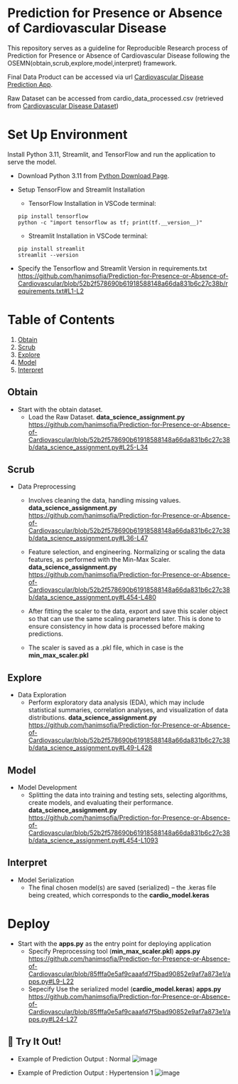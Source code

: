 # Prediction for Presence or Absence of Cardiovascular Disease

This repository serves as a guideline for Reproducible Research process of Prediction for Presence or Absence of Cardiovascular Disease following the OSEMN(obtain,scrub,explore,model,interpret) framework. 

Final Data Product can be accessed via url [Cardiovascular Disease Prediction App](https://prediction-cardiovascular-wqd7001-group9.streamlit.app/). 

Raw Dataset can be accessed from cardio_data_processed.csv (retrieved from [Cardiovascular Disease Dataset](https://www.kaggle.com/datasets/colewelkins/cardiovascular-disease/data))

# Set Up Environment
Install Python 3.11, Streamlit, and TensorFlow and run the application to serve the model.

* Download Python 3.11 from [Python Download Page](https://www.python.org/downloads/).
* Setup TensorFlow and Streamlit Installation
  
  * TensorFlow Installation in VSCode terminal:
  ```
  pip install tensorflow
  python -c "import tensorflow as tf; print(tf.__version__)"
  ```
  
  * Streamlit Installation in VSCode terminal:
  ```
  pip install streamlit
  streamlit --version
  ```
* Specify the Tensorflow and Streamlit Version in requirements.txt
  https://github.com/hanimsofia/Prediction-for-Presence-or-Absence-of-Cardiovascular/blob/52b2f578690b61918588148a66da831b6c27c38b/requirements.txt#L1-L2


# Table of Contents

1. [Obtain](#obtain)
2. [Scrub](#scrub)
3. [Explore](#explore)
4. [Model](#model)
5. [Interpret](#interpret)

## Obtain 
* Start with the obtain dataset.
  * Load the Raw Dataset. **data_science_assignment.py**
    https://github.com/hanimsofia/Prediction-for-Presence-or-Absence-of-Cardiovascular/blob/52b2f578690b61918588148a66da831b6c27c38b/data_science_assignment.py#L25-L34
    
## Scrub
* Data Preprocessing
  * Involves cleaning the data, handling missing values. **data_science_assignment.py**
    https://github.com/hanimsofia/Prediction-for-Presence-or-Absence-of-Cardiovascular/blob/52b2f578690b61918588148a66da831b6c27c38b/data_science_assignment.py#L36-L47
  
  * Feature selection, and engineering. Normalizing or scaling the data features, as performed with the Min-Max Scaler. **data_science_assignment.py**
    https://github.com/hanimsofia/Prediction-for-Presence-or-Absence-of-Cardiovascular/blob/52b2f578690b61918588148a66da831b6c27c38b/data_science_assignment.py#L454-L480
    
  * After fitting the scaler to the data, export and save this scaler object so that can use the same scaling parameters later. This is done to ensure consistency in how data is processed before making predictions.
  * The scaler is saved as a .pkl file, which in case is the **min_max_scaler.pkl**
    
## Explore
* Data Exploration
  * Perform exploratory data analysis (EDA), which may include statistical summaries, correlation analyses, and visualization of data distributions. **data_science_assignment.py**
    https://github.com/hanimsofia/Prediction-for-Presence-or-Absence-of-Cardiovascular/blob/52b2f578690b61918588148a66da831b6c27c38b/data_science_assignment.py#L49-L428

## Model
* Model Development
  * Splitting the data into training and testing sets, selecting algorithms, create models, and evaluating their performance. **data_science_assignment.py**
    https://github.com/hanimsofia/Prediction-for-Presence-or-Absence-of-Cardiovascular/blob/52b2f578690b61918588148a66da831b6c27c38b/data_science_assignment.py#L454-L1093

## Interpret
* Model Serialization
  * The final chosen model(s) are saved (serialized) – the .keras file being created, which corresponds to the **cardio_model.keras** 


# Deploy
* Start with the **apps.py** as the entry point for deploying application
  * Specify Preprocessing tool (**min_max_scaler.pkl**) **apps.py**
    https://github.com/hanimsofia/Prediction-for-Presence-or-Absence-of-Cardiovascular/blob/85fffa0e5af9caaafd7f5bad90852e9af7a873e1/apps.py#L9-L22
  * Sepecify Use the serialized model (**cardio_model.keras**) **apps.py**
    https://github.com/hanimsofia/Prediction-for-Presence-or-Absence-of-Cardiovascular/blob/85fffa0e5af9caaafd7f5bad90852e9af7a873e1/apps.py#L24-L27

 ## 🚀 Try It Out!

 * Example of Prediction Output : Normal 
![image](https://github.com/hanimsofia/Prediction-for-Presence-or-Absence-of-Cardiovascular/assets/155748091/1a1cce41-ee81-4fbb-9008-c210a7a31e92)

* Example of Prediction Output : Hypertension 1
![image](https://github.com/hanimsofia/Prediction-for-Presence-or-Absence-of-Cardiovascular/assets/155748091/151aee13-0fa4-4866-878d-fc7e280d5bd5)


 
 
